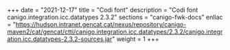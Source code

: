 +++
date        = "2021-12-17"
title       = "Codi font"
description = "Codi font canigo.integration.icc.datatypes 2.3.2"
sections    = "canigo-fwk-docs"
enllac		= "https://hudson.intranet.gencat.cat/nexus/repository/canigo-maven2/cat/gencat/ctti/canigo.integration.icc.datatypes/2.3.2/canigo.integration.icc.datatypes-2.3.2-sources.jar"
weight		= 1
+++
